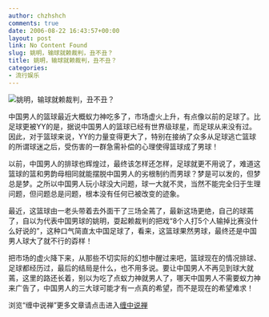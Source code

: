 ```yaml
---
author: chzhshch
comments: true
date: 2006-08-22 16:43:57+00:00
layout: post
link: No Content Found
slug: 姚明，输球就赖裁判，丑不丑？
title: 姚明，输球就赖裁判，丑不丑？
categories:
- 流行娱乐
---
```


			

                                               

![姚明，输球就赖裁判，丑不丑？](http://simg.sinajs.cn/blog7style/images/common/sg_trans.gif)

                                               

                                               

  中国男人的篮球最近大概蚁力神吃多了，市场虚火上升，有点像以前的足球了。比足球更被YY的是，据说中国男人的篮球已经有世界级球星，而足球从来没有过。因此，对于篮球来说，YY的力量变得更大了，特别在接纳了众多从足球逃亡篮球的所谓球迷之后，受伤害的一群急需补偿的心理使得篮球成了男球！

以前，中国男人的排球也辉煌过，最终该怎样还怎样，足球就更不用说了，难道这篮球的篮和男韵母相同就能摆脱中国男人的劣根制约而男球？梦是可以发的，但梦总是梦。之所以中国男人玩小球没大问题，球一大就不灵，当然不能完全归于生理问题，但问题总是问题，根本没有任何已被改变的迹象。

最近，这篮球由一老头带着去外面干了三场全蔫了，最新这场更绝，自己的球蔫了，自以为代表中国男球的姚明，耍起赖裁判的把戏“8个人打5个人输掉比赛没什么好说的”，这种口气简直太中国足球了，看来，这篮球果然男球，最终还是中国男人球大了就不行的孬样！

把市场的虚火降下来，从那些不切实际的幻想中醒过来吧，篮球现在的情况排球、足球都经历过，最后的结局是什么，也不用多说。要让中国男人不再见到球大就蔫，这里的路还长着，别以为吃了点蚁力神就男人了，哪天中国男人不需要蚁力神来广告了，中国男人的三大球可能才有一点真的希望，而不是现在的希望难求！

浏览“缠中说禅”更多文章请点击进入[缠中说禅](http://blog.sina.com.cn/m/chzhshch)
